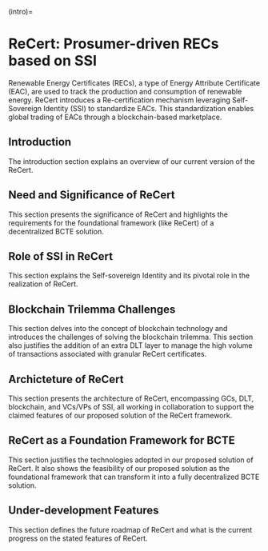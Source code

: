 (intro)=

# ReCert: Prosumer-driven RECs based on SSI

Renewable Energy Certificates (RECs), a type of Energy Attribute Certificate (EAC), are used to track the production and consumption of renewable energy. ReCert introduces a Re-certification mechanism leveraging Self-Sovereign Identity (SSI) to standardize EACs. This standardization enables global trading of EACs through a blockchain-based marketplace. 

## Introduction

The introduction section explains an overview of our current version of the ReCert.

## Need and Significance of ReCert

This section presents the significance of ReCert and highlights the requirements for the foundational framework (like ReCert) of a decentralized BCTE solution.

## Role of SSI in ReCert

This section explains the Self-sovereign Identity and its pivotal role in the realization of ReCert.

##  Blockchain Trilemma Challenges 

This section delves into the concept of blockchain technology and introduces the challenges of solving the blockchain trilemma. This section also justifies the addition of an extra DLT layer to manage the high volume of transactions associated with granular ReCert certificates.

## Archicteture of ReCert

This section presents the architecture of ReCert, encompassing GCs, DLT, blockchain, and VCs/VPs of SSI, all working in collaboration to support the claimed features of our proposed solution of the ReCert framework.

## ReCert as a Foundation Framework for BCTE

This section justifies the technologies adopted in our proposed solution of ReCert. It also shows the feasibility of our proposed solution as the foundational framework that can transform it into a fully decentralized BCTE solution.

## Under-development Features

This section defines the future roadmap of ReCert and what is the current progress on the stated features of ReCert. 

